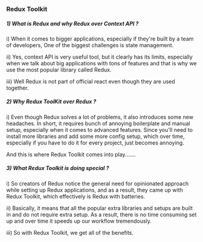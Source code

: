 ### Redux Toolkit

##### 1) What is Redux and why Redux over Context API ?
i) When it comes to bigger applications, especially if they're built by a team of developers, One of the biggest challenges is state management.

ii) Yes, context API is very useful tool, but it clearly has its limits, especially when we talk about big applications with tons of features and that is why we use the most popular library called Redux.

iii) Well Redux is not part of official react even though they are used together.


##### 2) Why Redux ToolKit over Redux ?

i) Even though Redux solves a lot of problems, it also introduces some new headaches. In short, it requires bunch of annoying boilerplate and manual setup, especially when it comes to advanced features. Since you'll need to install more libraries and add some more config setup, which over time, especially if you have to do it for every project, just becomes annoying.

And this is where Redux Toolkit comes into play.......

##### 3) What Redux Toolkit is doing special ?

i) So creators of Redux notice the general need for opinionated approach while setting up Redux applications, and as a result, they came up with Redux Toolkit, which effectively is Redux with batteries.

ii) Basically, it means that all the popular extra libraries and setups are built in and do not require extra setup. As a result, there is no time consuming set up and over time it speeds up our workflow tremendously.

iii) So with Redux Toolkit, we get all of the benefits. 

